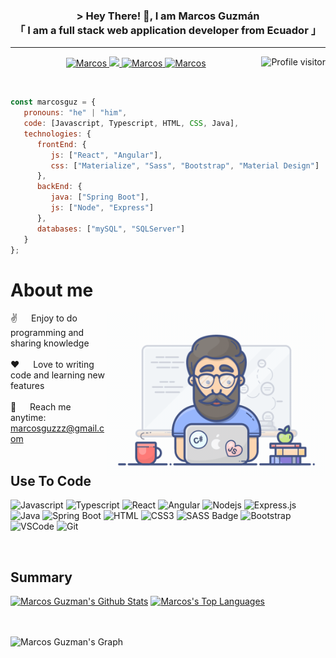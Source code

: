 <h3 align="center">
           &gt; Hey There! 👋, I am Marcos Guzmán
           <br>
           「 I am a full stack web application developer from <b>Ecuador</b> 」
</h3>
<hr>
<p align="center">
   <a href="https://www.linkedin.com/in/marcos-guzman-nazareno" target="blank">
      <img src="https://img.shields.io/badge/LinkedIn-0077B5?style=for-the-badge&logo=linkedin&logoColor=white" alt="Marcos"/>
   </a>
   <a href="https://twitter.com/marccosgz" target="blank">
      <img src="https://img.shields.io/badge/Twitter-1DA1F2?style=for-the-badge&logo=twitter&logoColor=white" />
   </a>
   <a href="https://www.instagram.com/marcos_guz4/" target="blank">
      <img src="https://img.shields.io/badge/Instagram-fe4164?style=for-the-badge&logo=instagram&logoColor=white" alt="Marcos" />
   </a> 
   <a href="https://facebook.com/marcos.guzman.3950" target="blank">
      <img src="https://img.shields.io/badge/Facebook-20BEFF?&style=for-the-badge&logo=facebook&logoColor=white" alt="Marcos"  />
   </a> 
   <a href="https://komarev.com/ghpvc/?username=marcosguz">
      <img align="right" src="https://komarev.com/ghpvc/?username=marcosguz&label=Visitors&color=0e75b6&style=flat" alt="Profile visitor" />
   </a>
</p>

<br>

```javascript
const marcosguz = {
   pronouns: "he" | "him",
   code: [Javascript, Typescript, HTML, CSS, Java],
   technologies: {
      frontEnd: {
         js: ["React", "Angular"],
         css: ["Materialize", "Sass", "Bootstrap", "Material Design"]
      },
      backEnd: {
         java: ["Spring Boot"],
         js: ["Node", "Express"]
      },
      databases: ["mySQL", "SQLServer"]
   }
};
```

# About me
 
<p>
 <img align="right" width="350" src="/assets/programmer.gif" alt="Coding gif" />
  
 ✌️ &emsp; Enjoy to do programming and sharing knowledge <br/><br/>
 ❤️ &emsp; Love to writing code and learning new features<br/><br/>
 📧 &emsp; Reach me anytime: marcosguzzz@gmail.com<br/><br/>

</p>

## Use To Code

![Javascript](https://img.shields.io/badge/Javascript-F0DB4F?style=for-the-badge&labelColor=black&logo=javascript&logoColor=F0DB4F)
![Typescript](https://img.shields.io/badge/Typescript-007acc?style=for-the-badge&labelColor=black&logo=typescript&logoColor=007acc)
![React](https://img.shields.io/badge/-React-61DBFB?style=for-the-badge&labelColor=black&logo=react&logoColor=61DBFB)
![Angular](https://img.shields.io/badge/-Angular-DD0031?style=for-the-badge&labelColor=white&logo=angular&logoColor=DD0031)
![Nodejs](https://img.shields.io/badge/Nodejs-3C873A?style=for-the-badge&labelColor=black&logo=node.js&logoColor=3C873A)
![Express.js](https://img.shields.io/badge/Express.js-000000?style=for-the-badge&logo=express&logoColor=white)
![Java](https://img.shields.io/badge/-Java-f89820?style=for-the-badge&labelColor=white&logo=java&logoColor=5382a1)
![Spring Boot](https://img.shields.io/badge/-SpringBoot-63B175?style=for-the-badge&labelColor=black&logo=spring-boot&logoColor=63B175)
![HTML](https://img.shields.io/badge/HTML5-E34F26?style=for-the-badge&logo=html5&logoColor=white)
![CSS3](https://img.shields.io/badge/CSS3-1572B6?style=for-the-badge&logo=css3&logoColor=white)
![SASS Badge](https://img.shields.io/badge/Sass-CC6699?style=for-the-badge&logo=sass&logoColor=white)
![Bootstrap](https://img.shields.io/badge/Bootstrap-563D7C?style=for-the-badge&logo=bootstrap&logoColor=white)
![VSCode](https://img.shields.io/badge/Visual_Studio-0078d7?style=for-the-badge&logo=visual%20studio&logoColor=white)
![Git](https://img.shields.io/badge/Git-F05032?style=for-the-badge&logo=git&logoColor=white)

<br/>

## Summary
<a>
           <a href="https://github.com/marcosguz"><img alt="Marcos Guzman's Github Stats" src="https://denvercoder1-github-readme-stats.vercel.app/api?username=marcosguz&show_icons=true&count_private=true&theme=react&border_color=7F3FBF&bg_color=0D1117&title_color=F85D7F&icon_color=F8D866" height="192px" width="49.5%"/></a>
  <a href="https://github.com/marcosguz">
             <img alt="Marcos's Top Languages" src="https://denvercoder1-github-readme-stats.vercel.app/api/top-langs/?username=marcosguz&langs_count=8&layout=compact&theme=react&border_color=7F3FBF&bg_color=0D1117&title_color=F85D7F&icon_color=F8D866" height="192px" width="49.5%"/>
  </a>
</a>

  <br/>
  <br/>
  <br/>


  ![Marcos Guzman's Graph](https://github-readme-activity-graph.vercel.app/graph?username=marcosguz&custom_title=Marcos's%20Guzman%20GitHub%20Activity%20Graph&bg_color=0D1117&color=7F3FBF&line=7F3FBF&point=7F3FBF&area_color=FFFFFF&title_color=FFFFFF&area=true)
<!--
**marcosguz/marcosguz** is a ✨ _special_ ✨ repository because its `README.md` (this file) appears on your GitHub profile.

Here are some ideas to get you started:

- 🔭 I’m currently working on ...
- 🌱 I’m currently learning ...
- 👯 I’m looking to collaborate on ...
- 🤔 I’m looking for help with ...
- 💬 Ask me about ...
- 📫 How to reach me: ...
- 😄 Pronouns: ...
- ⚡ Fun fact: ...
-->
